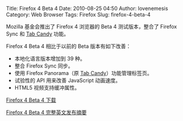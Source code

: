 Title: Firefox 4 Beta 4
Date: 2010-08-25 04:50
Author: lovenemesis
Category: Web Browser
Tags: Firefox
Slug: firefox-4-beta-4

Mozilla 基金会推出了 Firefox 4 浏览器的 Beta 4 测试版本，整合了 Firefox
Sync 和 [Tab Candy](http://linuxtoy.org/archives/firefox-tab-candy.html)
功能。

Firefox 4 Beta 4 相比于以前的 Beta 版本有如下改善：

-   本地化语言版本增加到 39 种。
-   整合 Firefox Sync 同步。
-   使用 Firefox Panorama（原 [Tab
    Candy](http://linuxtoy.org/archives/firefox-tab-candy.html)）功能管理标签页。
-   试验性的 API 用来改善 JavaScript 动画速度。
-   HTML5 视频支持缓冲属性。

[Firefox 4 Beta 4
下载](http://www.mozilla.com/en-US/firefox/all-beta.html)

[Firefox 4 Beta 4
完整英文发布摘要](http://www.mozilla.com/en-US/firefox/4.0b4/releasenotes/)
